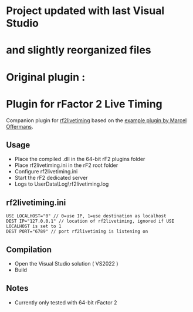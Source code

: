 # Project updated with last Visual Studio
#   and slightly reorganized files
#
# Original plugin :

# Plugin for rFactor 2 Live Timing

Companion plugin for [rf2livetiming](https://github.com/mbeader/rf2livetiming) based on the [example plugin by Marcel Offermans](https://bitbucket.org/marrs/rfactor/src/e13b7d85bb48cb353af58f4223ecd41a47316f24/cpp/DataPlugin_v2/?at=master).

## Usage
* Place the compiled .dll in the 64-bit rF2 plugins folder
* Place rf2livetiming.ini in the rF2 root folder
* Configure rf2livetiming.ini
* Start the rF2 dedicated server
* Logs to UserData\Log\rf2livetiming.log

## rf2livetiming.ini
```
USE LOCALHOST="0" // 0=use IP, 1=use destination as localhost
DEST IP="127.0.0.1" // location of rf2livetiming, ignored if USE LOCALHOST is set to 1
DEST PORT="6789" // port rf2livetiming is listening on
```

## Compilation

* Open the Visual Studio solution ( VS2022 )
* Build

## Notes

* Currently only tested with 64-bit rFactor 2
